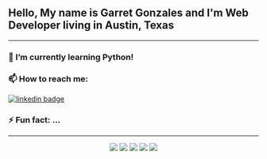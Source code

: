 ## Hello, My name is Garret Gonzales and I'm Web Developer living in Austin, Texas
*** 

    
### 🌱 I’m currently learning Python!
      
### 📫 How to reach me: 
[![linkedin badge](https://img.shields.io/badge/David_Gonzales-30302f?style=flat&logo=linkedin)](https://www.linkedin.com/in/david-gonzales-961172172/)

### ⚡ Fun fact: ...

***


<p align="center">
<a href= "https://blog.mphomphego.co.za/"><img src="https://img.icons8.com/material-outlined/26/000000/ball-point-pen.png"/></a>
<a href= "https://www.linkedin.com/in/mphomphego/"><img src="https://img.icons8.com/material-outlined/30/000000/linkedin.png"/></a>
<a href= "https://www.youtube.com/c/MphoMphego1"><img src="https://img.icons8.com/material-outlined/30/000000/youtube.png"/></a>
<a href= "https://dev.to/mmphego"><img src="https://img.icons8.com/windows/32/000000/dev.png"/></a>
<a href= "https://twitter.com/mphomphego"><img src="https://img.icons8.com/material-outlined/30/000000/twitter.png"/></a>
</p>
